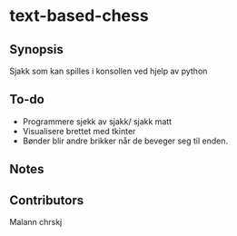 # text-based-chess

## Synopsis

Sjakk som kan spilles i konsollen ved hjelp av python

## To-do

- Programmere sjekk av sjakk/ sjakk matt
- Visualisere brettet med tkinter
- Bønder blir andre brikker når de beveger seg til enden.

## Notes


## Contributors

Malann
chrskj
